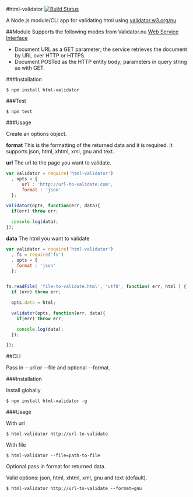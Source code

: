 #html-validator [![Build Status](https://travis-ci.org/zrrrzzt/html-validator.svg?branch=master)](https://travis-ci.org/zrrrzzt/html-validator)

A Node.js module/CLI app for validating html using [validator.w3.org/nu](http://validator.w3.org/nu/)

##Module
Supports the following modes from Validator.nu [Web Service Interface](http://wiki.whatwg.org/wiki/Validator.nu_Web_Service_Interface)
- Document URL as a GET parameter; the service retrieves the document by URL over HTTP or HTTPS.
- Document POSTed as the HTTP entity body; parameters in query string as with GET.

###Installation

```
$ npm install html-validator
```

###Test

```
$ npm test
```

###Usage

Create an options object.

**format** This is the formatting of the returned data and it is required. It supports json, html, xhtml, xml, gnu and text.


**url** The url to the page you want to validate.

```javascript
var validator = require('html-validator')
  , opts = {
      url : 'http://url-to-validate.com',
      format : 'json'
  };

validator(opts, function(err, data){
  if(err) throw err;

  console.log(data);
});

```

**data** The html you want to validate

```javascript
var validator = require('html-validator')
  , fs = require('fs')
  , opts = {
    format : 'json'
  };


fs.readFile( 'file-to-validate.html', 'utf8', function( err, html ) {
  if (err) throw err;

  opts.data = html;

  validator(opts, function(err, data){
    if(err) throw err;

    console.log(data);
  });

});
```

##CLI

Pass in --url or --file and optional --format.

###Installation

Install globally

```
$ npm install html-validator -g
```

###Usage

With url

```
$ html-validator http://url-to-validate
```

With file

```
$ html-validator --file=path-to-file
```

Optional pass in format for returned data.

Valid options: json, html, xhtml, xml, gnu and text (default).

```
$ html-validator http://url-to-validate --format=gnu
```